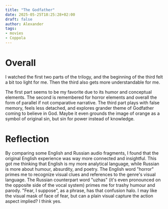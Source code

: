 ```yaml
---
title: "The Godfather"
date: 2025-05-25T18:25:28+02:00
draft: false
author: Alexander
tags:
- movies
- Coppola
---
```


# Overall

I watched the first two parts of the trilogy, and the beginning of the third felt a bit too light for me.
Then the third also gets more understandable for me.

The first part seems to be my favorite due to its humor and conceptual elements.
The second is remembered for horror elements and overall the form of parallel if not comparative narrative.
The third part plays with false memory, feels less detached, and explores grander theme of Godfather coming to believe in God.
Maybe it even grounds the image of orange as a symbol of original sin, but sin for power instead of knowledge.

# Reflection

By comparing some English and Russian audio fragments, I found that the original English experience was way more connected and insightful.
This got me thinking that English is my more analytical language, while Russian is more about humour, absurdity, and poetry.
The English word "horror" primes me to recognize visual clues and references to the genre's visual language.
The Russian counterpart word "uzhas" (it's even pronounced on the opposite side of the vocal system) primes me for trashy humour and parody.
"Fear, I suppose", as a phrase, has that confusion halo.
I may like the visual mask of face of fear, but can a plain visual capture the action aspect implied?
I think yes.
